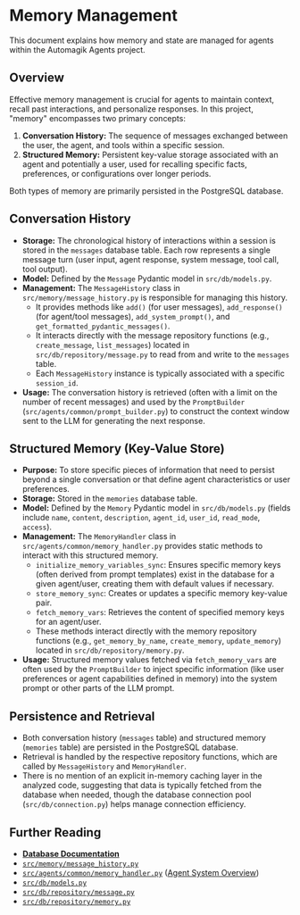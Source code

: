# Memory Management

This document explains how memory and state are managed for agents within the Automagik Agents project.

## Overview

Effective memory management is crucial for agents to maintain context, recall past interactions, and personalize responses. In this project, "memory" encompasses two primary concepts:

1.  **Conversation History:** The sequence of messages exchanged between the user, the agent, and tools within a specific session.
2.  **Structured Memory:** Persistent key-value storage associated with an agent and potentially a user, used for recalling specific facts, preferences, or configurations over longer periods.

Both types of memory are primarily persisted in the PostgreSQL database.

## Conversation History

*   **Storage:** The chronological history of interactions within a session is stored in the `messages` database table. Each row represents a single message turn (user input, agent response, system message, tool call, tool output).
*   **Model:** Defined by the `Message` Pydantic model in `src/db/models.py`.
*   **Management:** The `MessageHistory` class in `src/memory/message_history.py` is responsible for managing this history.
    *   It provides methods like `add()` (for user messages), `add_response()` (for agent/tool messages), `add_system_prompt()`, and `get_formatted_pydantic_messages()`.
    *   It interacts directly with the message repository functions (e.g., `create_message`, `list_messages`) located in `src/db/repository/message.py` to read from and write to the `messages` table.
    *   Each `MessageHistory` instance is typically associated with a specific `session_id`.
*   **Usage:** The conversation history is retrieved (often with a limit on the number of recent messages) and used by the `PromptBuilder` (`src/agents/common/prompt_builder.py`) to construct the context window sent to the LLM for generating the next response.

## Structured Memory (Key-Value Store)

*   **Purpose:** To store specific pieces of information that need to persist beyond a single conversation or that define agent characteristics or user preferences.
*   **Storage:** Stored in the `memories` database table.
*   **Model:** Defined by the `Memory` Pydantic model in `src/db/models.py` (fields include `name`, `content`, `description`, `agent_id`, `user_id`, `read_mode`, `access`).
*   **Management:** The `MemoryHandler` class in `src/agents/common/memory_handler.py` provides static methods to interact with this structured memory.
    *   `initialize_memory_variables_sync`: Ensures specific memory keys (often derived from prompt templates) exist in the database for a given agent/user, creating them with default values if necessary.
    *   `store_memory_sync`: Creates or updates a specific memory key-value pair.
    *   `fetch_memory_vars`: Retrieves the content of specified memory keys for an agent/user.
    *   These methods interact directly with the memory repository functions (e.g., `get_memory_by_name`, `create_memory`, `update_memory`) located in `src/db/repository/memory.py`.
*   **Usage:** Structured memory values fetched via `fetch_memory_vars` are often used by the `PromptBuilder` to inject specific information (like user preferences or agent capabilities defined in memory) into the system prompt or other parts of the LLM prompt.

## Persistence and Retrieval

*   Both conversation history (`messages` table) and structured memory (`memories` table) are persisted in the PostgreSQL database.
*   Retrieval is handled by the respective repository functions, which are called by `MessageHistory` and `MemoryHandler`.
*   There is no mention of an explicit in-memory caching layer in the analyzed code, suggesting that data is typically fetched from the database when needed, though the database connection pool (`src/db/connection.py`) helps manage connection efficiency.

## Further Reading

*   **[Database Documentation](./database.md)**
*   [`src/memory/message_history.py`](mdc:src/memory/message_history.py)
*   [`src/agents/common/memory_handler.py`](mdc:src/agents/common/memory_handler.py) ([Agent System Overview](./agents_overview.md))
*   [`src/db/models.py`](mdc:src/db/models.py)
*   [`src/db/repository/message.py`](mdc:src/db/repository/message.py)
*   [`src/db/repository/memory.py`](mdc:src/db/repository/memory.py) 